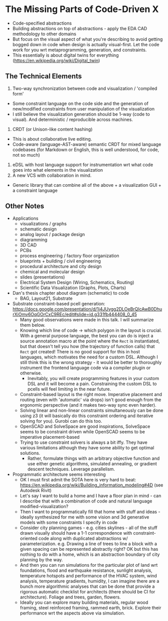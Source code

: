 # The Missing Parts of Code-Driven X

- Code-specified abstractions
- Building abstractions on top of abstractions - apply the EDA CAD methodology to other domains
- But focus on the visual aspect of what you're describing to avoid getting bogged down in code when design is actually visual-first. Let the code work for you wrt metaprogramming, generation, and constraints.
- This essentially is about digital twins for everything (https://en.wikipedia.org/wiki/Digital_twin)

## The Technical Elements

1. Two-way synchronization between code and visualization / 'compiled form'
  - Some constraint language on the code side and the generation of new/modified constraints from user manipulation of the visualization
  - I still believe the visualization generation should be 1-way (code to visual). And deterministic / reproducible across machines.
1. CRDT (or Unison-like content hashing)
  - This is about collaborative live editing.
  - Code-aware (language-AST-aware) semantic CRDT for mixed language codebases (for Markdown or English, this is well understood, for code, not so much)
1. eDSL with host language support for instrumentation wrt what code goes into what elements in the visualization
1. A new VCS with collaboration in mind.

- Generic library that can combine all of the above + a visualization GUI + a constraint language

## Other Notes

- Applications
  - visualizations / graphs
  - schematic design
  - analog layout / package design
  - diagramming
  - 3D CAD
  - PCBs
  - process engineering / factory floor organization
  - blueprints + building / civil engineering
  - procedural architecture and city design
  - chemical and molecular design
  - slides (presentations)
  - Electrical System Design (Wiring, Schematics, Routing)
  - Scientific Data Visualization (Graphs, Plots, Charts)
- Dan's thesis chapter about diagram (schematic) to code
  - BAG, Layout21, Substrate
- Substrate constraint-based pcell generation: https://docs.google.com/presentation/d/1j4JUvgg2DLOeBrQIcAwB0DhurXiOmv6OqGOrCxC9REc/edit#slide=id.g331fb444408_0_45
  - Many good observations were made in this talk. I will summarize them below.
  - Knowing which line of code -> which polygon in the layout is crucial. With a general purpose language, the best you can do is inject a source annotation macro at the point where the `Rect` is instantiated, but that doesn't tell you how (the trajectory of function calls) that `Rect` got created! There is no good support for this in host languages, which motivates the need for a custom DSL. Although I still think this is the wrong strategy - it would be better to thoroughly instrument the frontend language code via a compiler plugin or otherwise.
    - Inevitably, you will create programming features in your custom DSL and it will become a pain. Constraining the custom DSL to pcells will feel limiting in the near future.
  - Constraint-based layout is the right move. Imperative placement and routing (even with 'automatic' via drops) isn't good enough from the ergonomic perspective (and it makes two-way sync even harder).
  - Solving linear and non-linear constraints simultaneously can be done using z3 (it will basically do this constraint ordering and iterative solving for you). Gurobi can do this too.
  - OpenSCAD and SolveSpace are good inspirations, SolveSpace seems to be constraint driven while OpenSCAD seems to be imperative placement-based
  - Trying to use constraint solvers is always a bit iffy. They have various limitations although they have some ability to get optimal solutions.
    - Rather, formulate things with an arbitrary objective function and use either genetic algorithms, simulated annealing, or gradient descent techniques. Leverage parallelism.
- Programmatic architecture seems interesting
  - OK I must first admit the SOTA here is very hard to beat: https://en.wikipedia.org/wiki/Building_information_modeling#4D (see Autodesk Rivit)
  - Let's say I want to build a home and I have a floor plan in mind - can I describe that with a combination of code and natural language modified-visualization?
  - Then I want to programmatically fill that home with stuff and ideas - ideally synthesized for me with some vision and 3d generative models with some constraints I specify in code
  - Consider city planning games - e.g. cities skylines - all of the stuff drawn visually should have a 1-1 correspondence with constraint-oriented code along with duplicated abstractions w/ parameterization. e.g. Drawing a line of trees to line a block with a given spacing can be represented abstractly right? OK but this has nothing to do with a home, which is an abstraction boundary of city planning by the way.
  - And then you can run simulations for the particular plot of land wrt foundations, flood and earthquake resistance, sunlight analysis, temperature hotspots and performance of the HVAC system, wind analysis, temperature gradients, humidity, I can imagine there are a bunch more algorithmic analyses that can be done that provide a rigorous automatic checklist for architects (there should be CI for architecture). Foliage and trees, garden, flowers.
  - Ideally you can explore many building materials, regular wood framing, steel reinforced framing, rammed earth, brick. Explore their performance wrt the aspects above via simulation.
